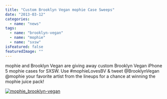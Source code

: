```yaml
---
title: "Custom Brooklyn Vegan mophie Case Sweeps"
date: "2013-03-12"
categories: 
  - name: "news"
tags: 
  - name: "brooklyn-vegan"
  - name: "mophie"
  - name: "sxsw"
isFeatured: false
featuredImage: ""
---
```


mophie and Brooklyn Vegan are giving away custom Brooklyn Vegan iPhone 5 mophie cases for SXSW. Use #mophieLovesBV & tweet @BrooklynVegan @mophie your favorite artist from the lineups for a chance at winning the mophie juice pack!

[![mophie_brooklyn-vegan](http://www.mirroredmedia.com/wp-content/uploads/2013/03/mophie_brooklyn-vegan-300x300.jpg)](http://www.brooklynvegan.com/archives/2013/03/brooklynvegan_s_6.html)
